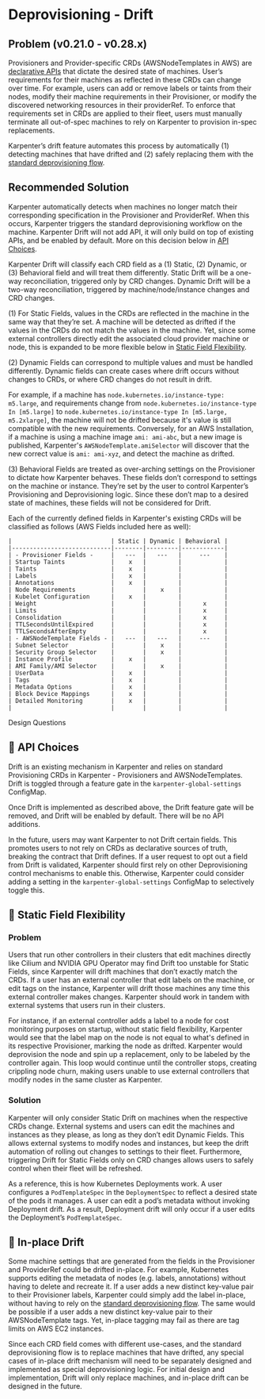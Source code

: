 # Deprovisioning - Drift

## Problem (v0.21.0 - v0.28.x)

Provisioners and Provider-specific CRDs (AWSNodeTemplates in AWS) are [declarative APIs](https://kubernetes.io/docs/concepts/extend-kubernetes/api-extension/custom-resources/#declarative-apis) that dictate the desired state of machines. User’s requirements for their machines as reflected in these CRDs can change over time. For example, users can add or remove labels or taints from their nodes, modify their machine requirements in their Provisioner, or modify the discovered networking resources in their providerRef. To enforce that requirements set in CRDs are applied to their fleet, users must manually terminate all out-of-spec machines to rely on Karpenter to provision in-spec replacements.

Karpenter’s drift feature automates this process by automatically (1) detecting machines that have drifted and (2) safely replacing them with the [standard deprovisioning flow](https://karpenter.sh/preview/concepts/deprovisioning/#control-flow).

## Recommended Solution

Karpenter automatically detects when machines no longer match their corresponding specification in the Provisioner and ProviderRef. When this occurs, Karpenter triggers the standard deprovisioning workflow on the machine. Karpenter Drift will not add API, it will only build on top of existing APIs, and be enabled by default. More on this decision below in [API Choices](#🔑-api-choices).

Karpenter Drift will classify each CRD field as a (1) Static, (2) Dynamic, or (3) Behavioral field and will treat them differently. Static Drift will be a one-way reconciliation, triggered only by CRD changes. Dynamic Drift will be a two-way reconciliation, triggered by machine/node/instance changes and CRD changes.

(1) For Static Fields, values in the CRDs are reflected in the machine in the same way that they’re set. A machine will be detected as drifted if the values in the CRDs do not match the values in the machine. Yet, since some external controllers directly edit the associated cloud provider machine or node, this is expanded to be more flexible below in [Static Field Flexibility](#🔑-in-place-drift).

(2) Dynamic Fields can correspond to multiple values and must be handled differently. Dynamic fields can create cases where drift occurs without changes to CRDs, or where CRD changes do not result in drift.

For example, if a machine has `node.kubernetes.io/instance-type: m5.large`, and requirements change from `node.kubernetes.io/instance-type In [m5.large]` to `node.kubernetes.io/instance-type In [m5.large, m5.2xlarge]`, the machine will not be drifted because it's value is still compatible with the new requirements. Conversely, for an AWS Installation, if a machine is using a machine image `ami: ami-abc`, but a new image is published, Karpenter's `AWSNodeTemplate.amiSelector` will discover that the new correct value is `ami: ami-xyz`, and detect the machine as drifted.

(3) Behavioral Fields are treated as over-arching settings on the Provisioner to dictate how Karpenter behaves. These fields don’t correspond to settings on the machine or instance. They’re set by the user to control Karpenter’s Provisioning and Deprovisioning logic. Since these don’t map to a desired state of machines, these fields will not be considered for Drift.

Each of the currently defined fields in Karpenter's existing CRDs will be classified as follows (AWS Fields included here as well):

```
|                            | Static | Dynamic | Behavioral |
|----------------------------|--------|---------|------------|
| - Provisioner Fields -     |   ---  |   ---   |     ---    |
| Startup Taints             |    x   |         |            |
| Taints                     |    x   |         |            |
| Labels                     |    x   |         |            |
| Annotations                |    x   |         |            |
| Node Requirements          |        |    x    |            |
| Kubelet Configuration      |    x   |         |            |
| Weight                     |        |         |      x     |
| Limits                     |        |         |      x     |
| Consolidation              |        |         |      x     |
| TTLSecondsUntilExpired     |        |         |      x     |
| TTLSecondsAfterEmpty       |        |         |      x     |
| - AWSNodeTemplate Fields - |   ---  |   ---   |     ---    |
| Subnet Selector            |        |    x    |            |
| Security Group Selector    |        |    x    |            |
| Instance Profile           |    x   |         |            |
| AMI Family/AMI Selector    |        |    x    |            |
| UserData                   |    x   |         |            |
| Tags                       |    x   |         |            |
| Metadata Options           |    x   |         |            |
| Block Device Mappings      |    x   |         |            |
| Detailed Monitoring        |    x   |         |            |
|                            |        |         |            |
```

Design Questions

## 🔑 API Choices

Drift is an existing mechanism in Karpenter and relies on standard Provisioning CRDs in Karpenter - Provisioners and AWSNodeTemplates. Drift is toggled through a feature gate in the `karpenter-global-settings` ConfigMap.

Once Drift is implemented as described above, the Drift feature gate will be removed, and Drift will be enabled by default. There will be no API additions.

In the future, users may want Karpenter to not Drift certain fields. This promotes users to not rely on CRDs as declarative sources of truth, breaking the contract that Drift defines. If a user request to opt out a field from Drift is validated, Karpenter should first rely on other Deprovisioning control mechanisms to enable this. Otherwise, Karpenter could consider adding a setting in the `karpenter-global-settings` ConfigMap to selectively toggle this.

## 🔑 Static Field Flexibility

### Problem

Users that run other controllers in their clusters that edit machines directly like Cilium and NVIDIA GPU Operator may find Drift too unstable for Static Fields, since Karpenter will drift machines that don’t exactly match the CRDs. If a user has an external controller that edit labels on the machine, or edit tags on the instance, Karpenter will drift those machines any time this external controller makes changes. Karpenter should work in tandem with external systems that users run in their clusters.

For instance, if an external controller adds a label to a node for cost monitoring purposes on startup, without static field flexibility, Karpenter would see that the label map on the node is not equal to what's defined in its respective Provisioner, marking the node as drifted. Karpenter would deprovision the node and spin up a replacement, only to be labeled by the controller again. This loop would continue until the controller stops, creating crippling node churn, making users unable to use external controllers that modify nodes in the same cluster as Karpenter.

### Solution

Karpenter will only consider Static Drift on machines when the respective CRDs change. External systems and users can edit the machines and instances as they please, as long as they don’t edit Dynamic Fields. This allows external systems to modify nodes and instances, but keep the drift automation of rolling out changes to settings to their fleet. Furthermore, triggering Drift for Static Fields only on CRD changes allows users to safely control when their fleet will be refreshed.

As a reference, this is how Kubernetes Deployments work. A user configures a `PodTemplateSpec` in the `DeploymentSpec` to reflect a desired state of the pods it manages. A user can edit a pod’s metadata without invoking Deployment drift. As a result, Deployment drift will only occur if a user edits the Deployment’s `PodTemplateSpec`.

## 🔑 In-place Drift

Some machine settings that are generated from the fields in the Provisioner and ProviderRef could be drifted in-place. For example, Kubernetes supports editing the metadata of nodes (e.g. labels, annotations) without having to delete and recreate it. If a user adds a new distinct key-value pair to their Provisioner labels, Karpenter could simply add the label in-place, without having to rely on the [standard deprovisioning flow](https://karpenter.sh/preview/concepts/deprovisioning/#control-flow). The same would be possible if a user adds a new distinct key-value pair to their AWSNodeTemplate tags. Yet, in-place tagging may fail as there are tag limits on AWS EC2 instances.

Since each CRD field comes with different use-cases, and the standard deprovisioning flow is to replace machines that have drifted, any special cases of in-place drift mechanism will need to be separately designed and implemented as special deprovisioning logic. For initial design and implementation, Drift will only replace machines, and in-place drift can be designed in the future.
